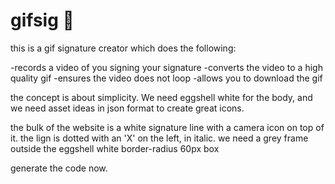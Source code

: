 # gifsig 🎵

this is a gif signature creator which does the following:

-records a video of you signing your signature
-converts the video to a high quality gif
-ensures the video does not loop
-allows you to download the gif

the concept is about simplicity.
We need eggshell white for the body, and we need asset ideas in json format to create great icons.

the bulk of the website is a white signature line with a camera icon on top of it. the lign is dotted with an 'X' on the left, in italic. we need a grey frame outside the eggshell white border-radius 60px box

generate the code now.